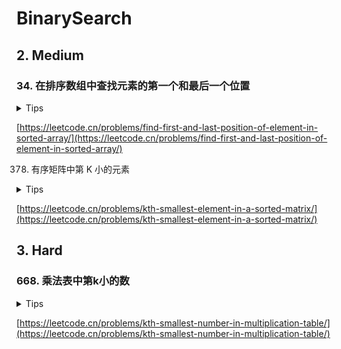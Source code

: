 # BinarySearch

## 2. Medium

### 34. 在排序数组中查找元素的第一个和最后一个位置

<details>
<summary>Tips</summary>

1. 蓝红二分查找
2. b站https://www.bilibili.com/video/BV1d54y1q7k7?spm_id_from=333.337.search-card.all.click

</details>

[https://leetcode.cn/problems/find-first-and-last-position-of-element-in-sorted-array/](https://leetcode.cn/problems/find-first-and-last-position-of-element-in-sorted-array/)

378. 有序矩阵中第 K 小的元素

<details>
<summary>Tips</summary>

1. 是对值的数量做蓝红二分,不是下标
2. 为什么值二分的结果一定在数组里?
3. 因为返回时的结果是数组中第k小的结果
4. 如果不在数组里,那么第k小的是谁呢?

</details>

[https://leetcode.cn/problems/kth-smallest-element-in-a-sorted-matrix/](https://leetcode.cn/problems/kth-smallest-element-in-a-sorted-matrix/)

## 3. Hard

### 668. 乘法表中第k小的数

<details>
<summary>Tips</summary>

1. 和378题一样

</details>

[https://leetcode.cn/problems/kth-smallest-number-in-multiplication-table/](https://leetcode.cn/problems/kth-smallest-number-in-multiplication-table/)